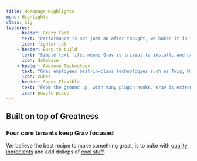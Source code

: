 ```yaml
---
title: Homepage Highlights
menu: Highlights
class: big
features:
	- header: Crazy Fast
	  text: "Performance is not just an after thought, we baked it in from the start!"
	  icon: fighter-jet
    - header: Easy to build
      text: "Simple text files means Grav is trivial to install, and easy to maintain."
      icon: database
    - header: Awesome Technology
      text: "Grav employees best-in-class technologies such as Twig, Markdown &amp; Yaml"
      icon: cubes
    - header: Super Flexible
      text: "From the ground up, with many plugin hooks, Grav is extremely extensible"
      icon: puzzle-piece
---
```


## Built on top of Greatness
### Four core tenants keep Grav focused

We believe the best recipe to make something great, is to bake with [quality ingredients](/#) and add dollops of [cool stuff](/#). 
